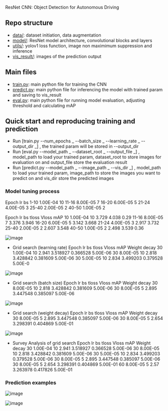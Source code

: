 ResNet CNN: Object Detection for Autonomous Driving <br />


## Repo structure

* [data/](data/): dataset initiation, data augmentation
* [model/](model/): ResNet model architecture, convolutional blocks and layers
* [utils/](utils/): yolov1 loss function, image non maximimum suppression and inference
* [vis_result/](vis_result/): images of the prediction output


## Main files

* [train.py](train.py): main python file for training the CNN
* [predict.py](predict.py): main python file for inferencing the model with trained param and saving to vis_result
* [eval.py](eval.py): main python file for running model evaluation, adjusting threshold and calculating mAP

## Quick start and reproducing training and prediction


* Run [train.py --num_epochs _ --batch_size _ --learning_rate _ --output_dir _] , the trained param will be stored in --output_dir
* Run [eval.py --model_path _ --dataset_root _ --output_file _] , model_path to load your trained param, dataset_root to store images for evaluation on and output_file store the evaluation result
* Run [predict.py --model_path _ --image_path _ --vis_dir _] , model_path to load your trained param, image_path to store the images you want to predict on and vis_dir store the predicted images



### Model tuning process

Epoch lr       bs
1-10  1.00E-04 10
11-16 8.00E-05 7
16-20 6.00E-05 5
21-24 4.00E-05 3
25-40 2.00E-05 2
40-50 1.00E-05 2

Epoch lr       bs tloss Vloss mAP
10    1.00E-04 10 3.729 4.038 0.29
11-16 8.00E-05 7  3.376 3.946
16-20 6.00E-05 5  3.142 3.668
21-24 4.00E-05 3  2.917 3.732
25-40 2.00E-05 2  2.607 3.548
40-50 1.00E-05 2  2.498 3.539 0.36


![image](https://github.com/haynyh/ResNet-CNN-Object-Detection-for-Autonomous-Driving/assets/46237598/8795b70a-0540-4ba9-a1d1-f18ea609d55a)


* Grid search (learning rate)
Epoch lr       bs tloss Vloss    mAP      Weight decay
30    1.00E-04 10 2.941 3.518927 0.366528 5.00E-06
30    8.00E-05 10 2.818 3.428842 0.381609 5.00E-06
30    5.00E-05 10 2.834 3.499203 0.379528 5.00E-0


![image](https://github.com/haynyh/ResNet-CNN-Object-Detection-for-Autonomous-Driving/assets/46237598/c2f88075-6591-4b9f-b93a-d68022073130)


* Grid search (batch size)
Epoch lr       bs tloss Vloss    mAP      Weight decay
30    8.00E-05 10 2.818 3.428842 0.381609 5.00E-06
30    8.00E-05 5  2.895 3.447548 0.385097 5.00E-06


![image](https://github.com/haynyh/ResNet-CNN-Object-Detection-for-Autonomous-Driving/assets/46237598/a10f2fd8-51d6-46d2-9ce0-5df8a4d17da6)


* Grid search (weight decay)
Epoch lr       bs tloss Vloss    mAP      Weight decay
30    8.00E-05 5  2.895 3.447548 0.385097 5.00E-06
30    8.00E-05 5  2.654 3.298391 0.404869 5.00E-01


![image](https://github.com/haynyh/ResNet-CNN-Object-Detection-for-Autonomous-Driving/assets/46237598/44afc0f7-d08a-4cca-a90e-44297ca8622e)


* Survey Analysis of grid search
Epoch lr       bs tloss Vloss    mAP      Weight decay
30    1.00E-04 10 2.941 3.518927 0.366528 5.00E-06
30    8.00E-05 10 2.818 3.428842 0.381609 5.00E-06
30    5.00E-05 10 2.834 3.499203 0.379528 5.00E-06
30    8.00E-05 5  2.895 3.447548 0.385097 5.00E-06
30    8.00E-05 5  2.654 3.298391 0.404869 5.00E-01
60    8.00E-05 5  2.57  3.263978 0.417826 5.00E-01


### Prediction examples

![image](https://github.com/haynyh/ResNet-CNN-Object-Detection-for-Autonomous-Driving/assets/46237598/d38ccba1-1891-4d46-900a-ddd0e50c7200)

![image](https://github.com/haynyh/ResNet-CNN-Object-Detection-for-Autonomous-Driving/assets/46237598/b31d026c-bfcc-4ad5-a848-cac5966337df)


